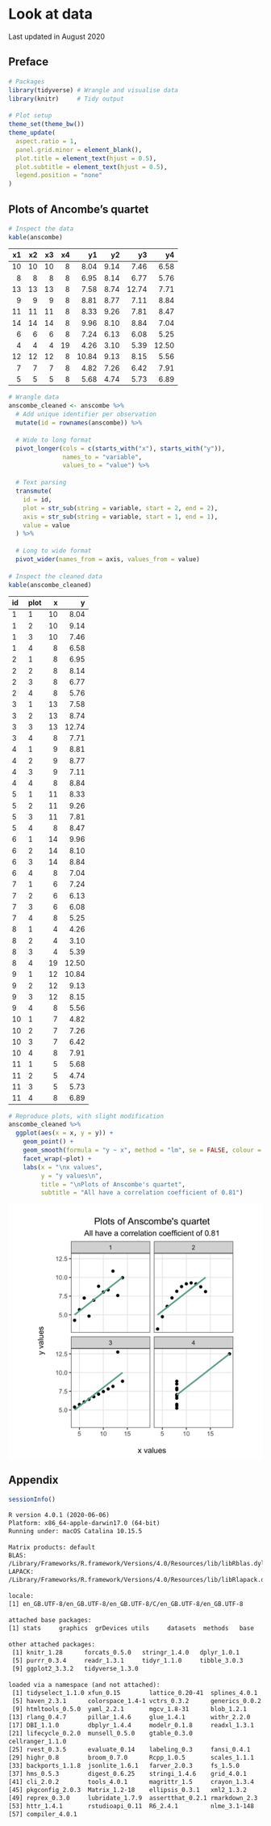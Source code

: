 Look at data
================
Last updated in August 2020

## Preface

``` r
# Packages
library(tidyverse) # Wrangle and visualise data
library(knitr)     # Tidy output

# Plot setup
theme_set(theme_bw())
theme_update(
  aspect.ratio = 1,
  panel.grid.minor = element_blank(),
  plot.title = element_text(hjust = 0.5),
  plot.subtitle = element_text(hjust = 0.5),
  legend.position = "none"
)
```

## Plots of Ancombe’s quartet

``` r
# Inspect the data
kable(anscombe)
```

| x1 | x2 | x3 | x4 |    y1 |   y2 |    y3 |    y4 |
| -: | -: | -: | -: | ----: | ---: | ----: | ----: |
| 10 | 10 | 10 |  8 |  8.04 | 9.14 |  7.46 |  6.58 |
|  8 |  8 |  8 |  8 |  6.95 | 8.14 |  6.77 |  5.76 |
| 13 | 13 | 13 |  8 |  7.58 | 8.74 | 12.74 |  7.71 |
|  9 |  9 |  9 |  8 |  8.81 | 8.77 |  7.11 |  8.84 |
| 11 | 11 | 11 |  8 |  8.33 | 9.26 |  7.81 |  8.47 |
| 14 | 14 | 14 |  8 |  9.96 | 8.10 |  8.84 |  7.04 |
|  6 |  6 |  6 |  8 |  7.24 | 6.13 |  6.08 |  5.25 |
|  4 |  4 |  4 | 19 |  4.26 | 3.10 |  5.39 | 12.50 |
| 12 | 12 | 12 |  8 | 10.84 | 9.13 |  8.15 |  5.56 |
|  7 |  7 |  7 |  8 |  4.82 | 7.26 |  6.42 |  7.91 |
|  5 |  5 |  5 |  8 |  5.68 | 4.74 |  5.73 |  6.89 |

``` r
# Wrangle data
anscombe_cleaned <- anscombe %>% 
  # Add unique identifier per observation
  mutate(id = rownames(anscombe)) %>% 
  
  # Wide to long format
  pivot_longer(cols = c(starts_with("x"), starts_with("y")),
               names_to = "variable",
               values_to = "value") %>% 
  
  # Text parsing
  transmute(
    id = id,
    plot = str_sub(string = variable, start = 2, end = 2),
    axis = str_sub(string = variable, start = 1, end = 1),
    value = value
  ) %>% 
  
  # Long to wide format
  pivot_wider(names_from = axis, values_from = value)

# Inspect the cleaned data
kable(anscombe_cleaned)
```

| id | plot |  x |     y |
| :- | :--- | -: | ----: |
| 1  | 1    | 10 |  8.04 |
| 1  | 2    | 10 |  9.14 |
| 1  | 3    | 10 |  7.46 |
| 1  | 4    |  8 |  6.58 |
| 2  | 1    |  8 |  6.95 |
| 2  | 2    |  8 |  8.14 |
| 2  | 3    |  8 |  6.77 |
| 2  | 4    |  8 |  5.76 |
| 3  | 1    | 13 |  7.58 |
| 3  | 2    | 13 |  8.74 |
| 3  | 3    | 13 | 12.74 |
| 3  | 4    |  8 |  7.71 |
| 4  | 1    |  9 |  8.81 |
| 4  | 2    |  9 |  8.77 |
| 4  | 3    |  9 |  7.11 |
| 4  | 4    |  8 |  8.84 |
| 5  | 1    | 11 |  8.33 |
| 5  | 2    | 11 |  9.26 |
| 5  | 3    | 11 |  7.81 |
| 5  | 4    |  8 |  8.47 |
| 6  | 1    | 14 |  9.96 |
| 6  | 2    | 14 |  8.10 |
| 6  | 3    | 14 |  8.84 |
| 6  | 4    |  8 |  7.04 |
| 7  | 1    |  6 |  7.24 |
| 7  | 2    |  6 |  6.13 |
| 7  | 3    |  6 |  6.08 |
| 7  | 4    |  8 |  5.25 |
| 8  | 1    |  4 |  4.26 |
| 8  | 2    |  4 |  3.10 |
| 8  | 3    |  4 |  5.39 |
| 8  | 4    | 19 | 12.50 |
| 9  | 1    | 12 | 10.84 |
| 9  | 2    | 12 |  9.13 |
| 9  | 3    | 12 |  8.15 |
| 9  | 4    |  8 |  5.56 |
| 10 | 1    |  7 |  4.82 |
| 10 | 2    |  7 |  7.26 |
| 10 | 3    |  7 |  6.42 |
| 10 | 4    |  8 |  7.91 |
| 11 | 1    |  5 |  5.68 |
| 11 | 2    |  5 |  4.74 |
| 11 | 3    |  5 |  5.73 |
| 11 | 4    |  8 |  6.89 |

``` r
# Reproduce plots, with slight modification
anscombe_cleaned %>% 
  ggplot(aes(x = x, y = y)) +
    geom_point() +
    geom_smooth(formula = "y ~ x", method = "lm", se = FALSE, colour = "#6AAB9C") +
    facet_wrap(~plot) +
    labs(x = "\nx values",
         y = "y values\n",
         title = "\nPlots of Anscombe's quartet",
         subtitle = "All have a correlation coefficient of 0.81")
```

<img src="1-look-at-data_files/figure-gfm/reproduce-plots-1.png" style="display: block; margin: auto;" />

## Appendix

``` r
sessionInfo()
```

``` 
R version 4.0.1 (2020-06-06)
Platform: x86_64-apple-darwin17.0 (64-bit)
Running under: macOS Catalina 10.15.5

Matrix products: default
BLAS:   /Library/Frameworks/R.framework/Versions/4.0/Resources/lib/libRblas.dylib
LAPACK: /Library/Frameworks/R.framework/Versions/4.0/Resources/lib/libRlapack.dylib

locale:
[1] en_GB.UTF-8/en_GB.UTF-8/en_GB.UTF-8/C/en_GB.UTF-8/en_GB.UTF-8

attached base packages:
[1] stats     graphics  grDevices utils     datasets  methods   base     

other attached packages:
 [1] knitr_1.28      forcats_0.5.0   stringr_1.4.0   dplyr_1.0.1    
 [5] purrr_0.3.4     readr_1.3.1     tidyr_1.1.0     tibble_3.0.3   
 [9] ggplot2_3.3.2   tidyverse_1.3.0

loaded via a namespace (and not attached):
 [1] tidyselect_1.1.0 xfun_0.15        lattice_0.20-41  splines_4.0.1   
 [5] haven_2.3.1      colorspace_1.4-1 vctrs_0.3.2      generics_0.0.2  
 [9] htmltools_0.5.0  yaml_2.2.1       mgcv_1.8-31      blob_1.2.1      
[13] rlang_0.4.7      pillar_1.4.6     glue_1.4.1       withr_2.2.0     
[17] DBI_1.1.0        dbplyr_1.4.4     modelr_0.1.8     readxl_1.3.1    
[21] lifecycle_0.2.0  munsell_0.5.0    gtable_0.3.0     cellranger_1.1.0
[25] rvest_0.3.5      evaluate_0.14    labeling_0.3     fansi_0.4.1     
[29] highr_0.8        broom_0.7.0      Rcpp_1.0.5       scales_1.1.1    
[33] backports_1.1.8  jsonlite_1.6.1   farver_2.0.3     fs_1.5.0        
[37] hms_0.5.3        digest_0.6.25    stringi_1.4.6    grid_4.0.1      
[41] cli_2.0.2        tools_4.0.1      magrittr_1.5     crayon_1.3.4    
[45] pkgconfig_2.0.3  Matrix_1.2-18    ellipsis_0.3.1   xml2_1.3.2      
[49] reprex_0.3.0     lubridate_1.7.9  assertthat_0.2.1 rmarkdown_2.3   
[53] httr_1.4.1       rstudioapi_0.11  R6_2.4.1         nlme_3.1-148    
[57] compiler_4.0.1  
```
